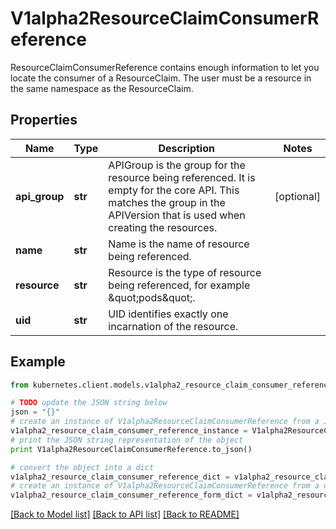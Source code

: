 # V1alpha2ResourceClaimConsumerReference

ResourceClaimConsumerReference contains enough information to let you locate the consumer of a ResourceClaim. The user must be a resource in the same namespace as the ResourceClaim.

## Properties
Name | Type | Description | Notes
------------ | ------------- | ------------- | -------------
**api_group** | **str** | APIGroup is the group for the resource being referenced. It is empty for the core API. This matches the group in the APIVersion that is used when creating the resources. | [optional] 
**name** | **str** | Name is the name of resource being referenced. | 
**resource** | **str** | Resource is the type of resource being referenced, for example \&quot;pods\&quot;. | 
**uid** | **str** | UID identifies exactly one incarnation of the resource. | 

## Example

```python
from kubernetes.client.models.v1alpha2_resource_claim_consumer_reference import V1alpha2ResourceClaimConsumerReference

# TODO update the JSON string below
json = "{}"
# create an instance of V1alpha2ResourceClaimConsumerReference from a JSON string
v1alpha2_resource_claim_consumer_reference_instance = V1alpha2ResourceClaimConsumerReference.from_json(json)
# print the JSON string representation of the object
print V1alpha2ResourceClaimConsumerReference.to_json()

# convert the object into a dict
v1alpha2_resource_claim_consumer_reference_dict = v1alpha2_resource_claim_consumer_reference_instance.to_dict()
# create an instance of V1alpha2ResourceClaimConsumerReference from a dict
v1alpha2_resource_claim_consumer_reference_form_dict = v1alpha2_resource_claim_consumer_reference.from_dict(v1alpha2_resource_claim_consumer_reference_dict)
```
[[Back to Model list]](../README.md#documentation-for-models) [[Back to API list]](../README.md#documentation-for-api-endpoints) [[Back to README]](../README.md)


